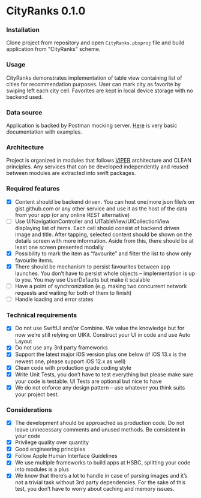 # CityRanks 0.1.0

### Installation

Clone project from repository and open `CityRanks.pbxproj` file and build application from "CityRanks" scheme.

### Usage

CityRanks demonstrates implementation of table view containing list of cities for recommendation purposes. User can mark city as favorite by swiping left each city cell. Favorites are kept in local device storage with no backend used.

### Data source

Application is backed by Postman mocking server. [Here](https://red-sunset-227940.postman.co/collections/7958052-6ffaf5b8-ab5e-4267-89ad-57d1b02b87c3) is very basic documentation with examples.

### Architecture

Project is organized in modules that follows [VIPER](https://mutualmobile.com/resources/meet-viper-fast-agile-non-lethal-ios-architecture-framework) architecture and CLEAN principles. Any services that can be developed independently and reused between modules are extracted into swift packages.

### Required features

- [x] Content should be backend driven. You can host one/more json file/s on gist.github.com or any other service and use it as the host of the data from your app (or any online REST alternative)
- [ ] Use UINavigationController and UITableView/UICollectionView displaying list of items. Each cell should consist of backend driven image and title. After tapping, selected content should be shown on the details screen with more information. Aside from this, there should be at least one screen presented modally
- [x] Possibility to mark the item as “favourite” and filter the list to show only favourite items.
- [x] There should be mechanism to persist favourites between app launches. You don’t have
to persist whole objects – implementation is up to you. You may use UserDefaults but
make it scalable
- [ ] Have a point of synchronization (e.g. making two concurrent network requests and
waiting for both of them to finish)
- [ ] Handle loading and error states

### Technical requirements

- [x] Do not use SwiftUI and/or Combine. We value the knowledge but for now we’re still relying on UIKit. Construct your UI in code and use Auto Layout
- [x] Do not use any 3rd party frameworks
- [x] Support the latest major iOS version plus one below (if iOS 13.x is the newest one,
please support iOS 12.x as well)
- [x] Clean code with production grade coding style
- [x] Write Unit Tests, you don’t have to test everything but please make sure your code is
testable. UI Tests are optional but nice to have
- [x] We do not enforce any design pattern – use whatever you think suits your project best.

### Considerations

- [x] The development should be approached as production code. Do not leave unnecessary comments and unused methods. Be consistent in your code
- [x] Privilege quality over quantity
- [x] Good engineering principles
- [x] Follow Apple Human Interface Guidelines
- [x] We use multiple frameworks to build apps at HSBC, splitting your code into modules is a
plus
- [x] We know that there’s a lot to handle in case of parsing images and it’s not a trivial task
without 3rd party dependencies. For the sake of this test, you don’t have to worry about caching and memory issues.
